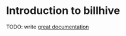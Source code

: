 # Introduction to billhive

TODO: write [great documentation](http://jacobian.org/writing/great-documentation/what-to-write/)
